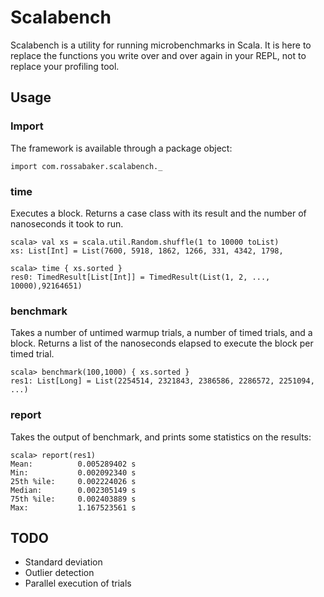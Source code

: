# Scalabench

Scalabench is a utility for running microbenchmarks in Scala.  It is here to replace the functions you write over and over again in your REPL, not to replace your profiling tool.

## Usage

### Import

The framework is available through a package object:

    import com.rossabaker.scalabench._

### time

Executes a block.  Returns a case class with its result and the number of nanoseconds it took to run.

    scala> val xs = scala.util.Random.shuffle(1 to 10000 toList)
    xs: List[Int] = List(7600, 5918, 1862, 1266, 331, 4342, 1798,

    scala> time { xs.sorted }                                   
	res0: TimedResult[List[Int]] = TimedResult(List(1, 2, ..., 10000),92164651) 

### benchmark

Takes a number of untimed warmup trials, a number of timed trials, and a block. Returns a list of the nanoseconds elapsed to execute the block per timed trial.

    scala> benchmark(100,1000) { xs.sorted }  
    res1: List[Long] = List(2254514, 2321843, 2386586, 2286572, 2251094, ...)

### report

Takes the output of benchmark, and prints some statistics on the results:

    scala> report(res1)
	Mean:          0.005289402 s
	Min:           0.002092340 s
	25th %ile:     0.002224026 s
	Median:        0.002305149 s
	75th %ile:     0.002403889 s
	Max:           1.167523561 s

## TODO

- Standard deviation
- Outlier detection 
- Parallel execution of trials
